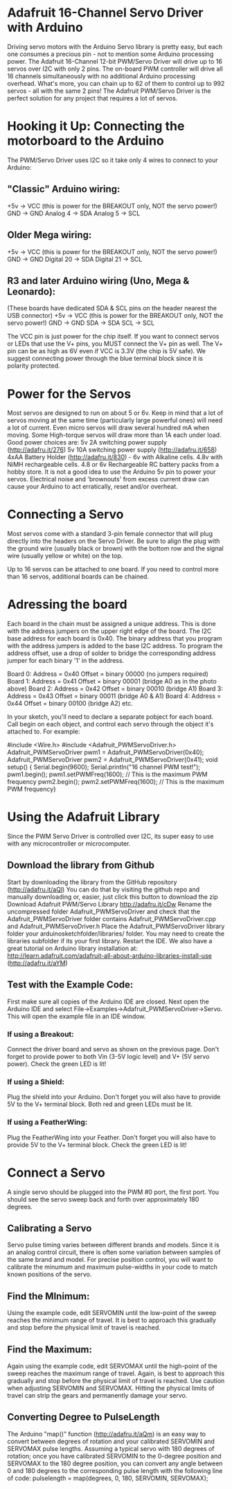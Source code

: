 # Adafruit 16-Channel Servo Driver with Arduino

Driving servo motors with the Arduino Servo library is pretty easy, but each one consumes a
precious pin - not to mention some Arduino processing power. The Adafruit 16-Channel 12-bit
PWM/Servo Driver will drive up to 16 servos over I2C with only 2 pins. The on-board PWM
controller will drive all 16 channels simultaneously with no additional Arduino processing
overhead. What's more, you can chain up to 62 of them to control up to 992 servos - all with the
same 2 pins!
The Adafruit PWM/Servo Driver is the perfect solution for any project that requires a lot of
servos.


# Hooking it Up: Connecting the motorboard to the Arduino

The PWM/Servo Driver uses I2C so it take only 4 wires to connect to your Arduino:
## "Classic" Arduino wiring:
+5v -> VCC (this is power for the BREAKOUT only, NOT the servo power!)
GND -> GND
Analog 4 -> SDA
Analog 5 -> SCL
## Older Mega wiring:
+5v -> VCC (this is power for the BREAKOUT only, NOT the servo power!)
GND -> GND
Digital 20 -> SDA
Digital 21 -> SCL
## R3 and later Arduino wiring (Uno, Mega & Leonardo):
(These boards have dedicated SDA & SCL pins on the header nearest the USB connector)
+5v -> VCC (this is power for the BREAKOUT only, NOT the servo power!)
GND -> GND
SDA -> SDA
SCL -> SCL

The VCC pin is just power for the chip itself. If you want to connect servos or LEDs that use the
V+ pins, you MUST connect the V+ pin as well. The V+ pin can be as high as 6V even if VCC is
3.3V (the chip is 5V safe). We suggest connecting power through the blue terminal block since it
is polarity protected.


# Power for the Servos

Most servos are designed to run on about 5 or 6v. Keep in mind that a lot of servos moving at
the same time (particularly large powerful ones) will need a lot of current. Even micro servos
will draw several hundred mA when moving. Some High-torque servos will draw more than 1A
each under load.
Good power choices are:
5v 2A switching power supply (http://adafru.it/276)
5v 10A switching power supply (http://adafru.it/658)
4xAA Battery Holder (http://adafru.it/830) - 6v with Alkaline cells. 4.8v with NiMH
rechargeable cells.
4.8 or 6v Rechargeable RC battery packs from a hobby store.
It is not a good idea to use the Arduino 5v pin to power your servos. Electrical noise and
'brownouts' from excess current draw can cause your Arduino to act erratically, reset and/or
overheat.


# Connecting a Servo

Most servos come with a standard 3-pin female connector that will plug directly into the headers
on the Servo Driver. Be sure to align the plug with the ground wire (usually black or brown) with
the bottom row and the signal wire (usually yellow or white) on the top.

Up to 16 servos can be attached to one board. If you need to control more than 16 servos,
additional boards can be chained.


# Adressing the board

Each board in the chain must be assigned a unique address. This is done with the address
jumpers on the upper right edge of the board. The I2C base address for each board is 0x40.
The binary address that you program with the address jumpers is added to the base I2C
address.
To program the address offset, use a drop of solder to bridge the corresponding address jumper
for each binary '1' in the address.

Board 0: Address = 0x40 Offset = binary 00000 (no jumpers required)
Board 1: Address = 0x41 Offset = binary 00001 (bridge A0 as in the photo above)
Board 2: Address = 0x42 Offset = binary 00010 (bridge A1)
Board 3: Address = 0x43 Offset = binary 00011 (bridge A0 & A1)
Board 4: Address = 0x44 Offset = binary 00100 (bridge A2)
etc.

In your sketch, you'll need to declare a separate pobject for each board. Call begin on each
object, and control each servo through the object it's attached to. For example:

#include <Wire.h>
#include <Adafruit_PWMServoDriver.h>
Adafruit_PWMServoDriver pwm1 = Adafruit_PWMServoDriver(0x40);
Adafruit_PWMServoDriver pwm2 = Adafruit_PWMServoDriver(0x41);
void setup() {
Serial.begin(9600);
Serial.println("16 channel PWM test!");
pwm1.begin();
pwm1.setPWMFreq(1600); // This is the maximum PWM frequency
pwm2.begin();
pwm2.setPWMFreq(1600); // This is the maximum PWM frequency}


# Using the Adafruit Library

Since the PWM Servo Driver is controlled over I2C, its super easy to use with any
microcontroller or microcomputer. 

## Download the library from Github

Start by downloading the library from the GitHub repository (http://adafru.it/aQl) You can do that
by visiting the github repo and manually downloading or, easier, just click this button to
download the zip
Download Adafruit PWM/Servo Library
http://adafru.it/cDw
Rename the uncompressed folder Adafruit_PWMServoDriver and check that the
Adafruit_PWMServoDriver folder contains Adafruit_PWMServoDriver.cpp and
Adafruit_PWMServoDriver.h
Place the Adafruit_PWMServoDriver library folder your arduinosketchfolder/libraries/ folder.
You may need to create the libraries subfolder if its your first library. Restart the IDE.
We also have a great tutorial on Arduino library installation at:
http://learn.adafruit.com/adafruit-all-about-arduino-libraries-install-use (http://adafru.it/aYM)

## Test with the Example Code:

First make sure all copies of the Arduino IDE are closed.
Next open the Arduino IDE and select File->Examples->Adafruit_PWMServoDriver->Servo.
This will open the example file in an IDE window.

### If using a Breakout:
Connect the driver board and servo as shown on the previous page. Don't forget to provide
power to both Vin (3-5V logic level) and V+ (5V servo power). Check the green LED is lit!
### If using a Shield:
Plug the shield into your Arduino. Don't forget you will also have to provide 5V to the V+ terminal
block. Both red and green LEDs must be lit.
### If using a FeatherWing:
Plug the FeatherWing into your Feather. Don't forget you will also have to provide 5V to the V+
terminal block. Check the green LED is lit!

# Connect a Servo

A single servo should be plugged into the PWM #0 port, the first port. You should see the servo
sweep back and forth over approximately 180 degrees. 

## Calibrating a Servo

Servo pulse timing varies between different brands and models. Since it is an analog control
circuit, there is often some variation between samples of the same brand and model. For
precise position control, you will want to calibrate the minumum and maximum pulse-widths in
your code to match known positions of the servo.
## Find the MInimum:
Using the example code, edit SERVOMIN until the low-point of the sweep reaches the minimum
range of travel. It is best to approach this gradually and stop before the physical limit of travel is
reached.
## Find the Maximum:
Again using the example code, edit SERVOMAX until the high-point of the sweep reaches the
maximum range of travel. Again, is best to approach this gradually and stop before the physical
limit of travel is reached.
Use caution when adjusting SERVOMIN and SERVOMAX. Hitting the physical limits of travel
can strip the gears and permanently damage your servo.

## Converting Degree to PulseLength

The Arduino "map()" function (http://adafru.it/aQm) is an easy way to convert between degrees
of rotation and your calibrated SERVOMIN and SERVOMAX pulse lengths. Assuming a typical
servo with 180 degrees of rotation; once you have calibrated SERVOMIN to the 0-degree
position and SERVOMAX to the 180 degree position, you can convert any angle between 0 and
180 degrees to the corresponding pulse length with the following line of code:
pulselength = map(degrees, 0, 180, SERVOMIN, SERVOMAX);

